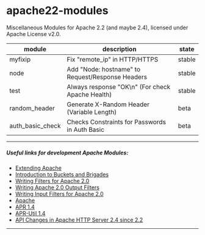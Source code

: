 # apache22-modules

Miscellaneous Modules for Apache 2.2 (and maybe 2.4), licensed under Apache License v2.0.

| module  | description | state |
| ------- | ----------- | ----- |
| myfixip | Fix "remote_ip" in HTTP/HTTPS | stable |
| node    | Add "Node: hostname" to Request/Response Headers | stable |
| test    | Always response "OK\n" (For check Apache Health) | stable |
| random_header | Generate X-Random Header (Variable Length) | beta |
| auth_basic_check | Checks Constraints for Passwords in Auth Basic | beta |

---

##### Useful links for development Apache Modules:

- [Extending Apache](http://www.fmc-modeling.org/category/projects/apache/amp/3_3Extending_Apache.html)
- [Introduction to Buckets and Brigades](http://www.apachetutor.org/dev/brigades)
- [Writing Filters for Apache 2.0](http://www.onlamp.com/pub/a/apache/2001/08/23/apache_2.html)
- [Writing Apache 2.0 Output Filters](http://www.onlamp.com/pub/a/apache/2001/09/13/apache_2.html)
- [Writing Input Filters for Apache 2.0](http://www.onlamp.com/pub/a/apache/2001/09/20/apache_2.html)
- [Apache](http://ci.apache.org/projects/httpd/trunk/doxygen/modules.html)
- [APR 1.4](http://apr.apache.org/docs/apr/1.4/modules.html)
- [APR-Util 1.4](http://apr.apache.org/docs/apr-util/1.4/modules.htm)
- [API Changes in Apache HTTP Server 2.4 since 2.2](http://httpd.apache.org/docs/2.4/developer/new_api_2_4.html)

---
